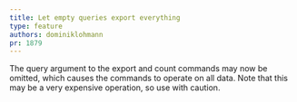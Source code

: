 ```yaml
---
title: Let empty queries export everything
type: feature
authors: dominiklohmann
pr: 1879
---
```


The query argument to the export and count commands may now be omitted, which
causes the commands to operate on all data. Note that this may be a very
expensive operation, so use with caution.
